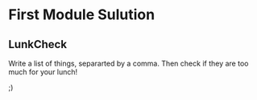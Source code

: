 # First Module Sulution

## LunkCheck

Write a list of things, separarted by a comma.
Then check if they are too much for your lunch!

;)

